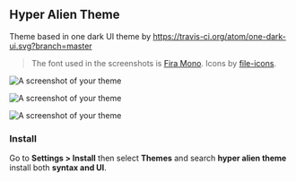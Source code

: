 ## Hyper Alien Theme

Theme based in one dark UI theme by https://travis-ci.org/atom/one-dark-ui.svg?branch=master

> The font used in the screenshots is [Fira Mono](https://github.com/mozilla/Fira). Icons by [file-icons](https://atom.io/packages/file-icons).

![A screenshot of your theme](https://cloud.githubusercontent.com/assets/9166224/12534133/e8ad1f36-c210-11e5-9011-8ba8c95814d8.jpg)

![A screenshot of your theme](https://cloud.githubusercontent.com/assets/9166224/12534132/e8ab0ba6-c210-11e5-91e2-cd5dfffe7285.jpg)

![A screenshot of your theme](https://cloud.githubusercontent.com/assets/9166224/12534131/e8a8f708-c210-11e5-940d-98571b02368a.jpg)

### Install

Go to __Settings > Install__ then select __Themes__ and search __hyper alien theme__ install both __syntax and UI__.
